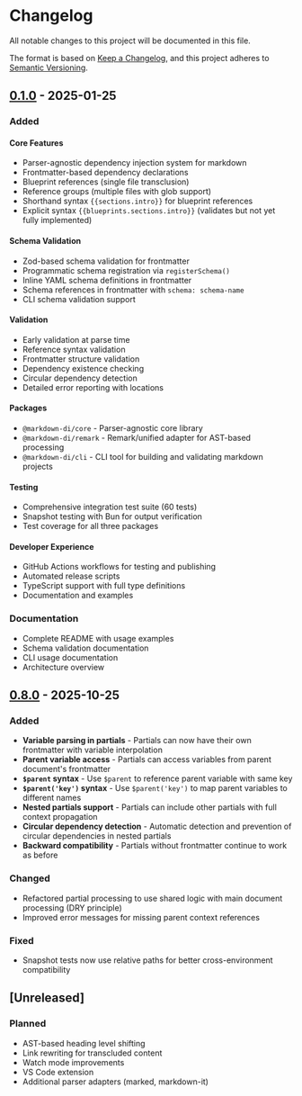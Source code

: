 # Changelog

All notable changes to this project will be documented in this file.

The format is based on [Keep a Changelog](https://keepachangelog.com/en/1.0.0/),
and this project adheres to [Semantic Versioning](https://semver.org/spec/v2.0.0.html).

## [0.1.0] - 2025-01-25

### Added

#### Core Features
- Parser-agnostic dependency injection system for markdown
- Frontmatter-based dependency declarations
- Blueprint references (single file transclusion)
- Reference groups (multiple files with glob support)
- Shorthand syntax `{{sections.intro}}` for blueprint references
- Explicit syntax `{{blueprints.sections.intro}}` (validates but not yet fully implemented)

#### Schema Validation
- Zod-based schema validation for frontmatter
- Programmatic schema registration via `registerSchema()`
- Inline YAML schema definitions in frontmatter
- Schema references in frontmatter with `schema: schema-name`
- CLI schema validation support

#### Validation
- Early validation at parse time
- Reference syntax validation
- Frontmatter structure validation
- Dependency existence checking
- Circular dependency detection
- Detailed error reporting with locations

#### Packages
- `@markdown-di/core` - Parser-agnostic core library
- `@markdown-di/remark` - Remark/unified adapter for AST-based processing
- `@markdown-di/cli` - CLI tool for building and validating markdown projects

#### Testing
- Comprehensive integration test suite (60 tests)
- Snapshot testing with Bun for output verification
- Test coverage for all three packages

#### Developer Experience
- GitHub Actions workflows for testing and publishing
- Automated release scripts
- TypeScript support with full type definitions
- Documentation and examples

### Documentation
- Complete README with usage examples
- Schema validation documentation
- CLI usage documentation
- Architecture overview

## [0.8.0] - 2025-10-25

### Added
- **Variable parsing in partials** - Partials can now have their own frontmatter with variable interpolation
- **Parent variable access** - Partials can access variables from parent document's frontmatter
- **`$parent` syntax** - Use `$parent` to reference parent variable with same key
- **`$parent('key')` syntax** - Use `$parent('key')` to map parent variables to different names
- **Nested partials support** - Partials can include other partials with full context propagation
- **Circular dependency detection** - Automatic detection and prevention of circular dependencies in nested partials
- **Backward compatibility** - Partials without frontmatter continue to work as before

### Changed
- Refactored partial processing to use shared logic with main document processing (DRY principle)
- Improved error messages for missing parent context references

### Fixed
- Snapshot tests now use relative paths for better cross-environment compatibility

## [Unreleased]

### Planned
- AST-based heading level shifting
- Link rewriting for transcluded content
- Watch mode improvements
- VS Code extension
- Additional parser adapters (marked, markdown-it)

[0.8.0]: https://github.com/pepijnsenders/markdown-di/releases/tag/v0.8.0
[0.1.0]: https://github.com/pepijnsenders/markdown-di/releases/tag/v0.1.0

